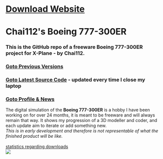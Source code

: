 # [Download Website](https://chai112.github.io/Chai112-s-Boeing-777-300ER/)
# Chai112's Boeing 777-300ER

### This is the GitHub repo of a freeware Boeing 777-300ER project for X-Plane - by Chai112.

### [Goto Previous Versions](https://github.com/Chai112/Chai112-s-Boeing-777-300ER/releases)
### [Goto Latest Source Code](https://github.com/Chai112/Chai112-s-Boeing-777-300ER/tree/master/src) - updated every time I close my laptop
### [Goto Profile & News](https://forums.x-plane.org/index.php?/profile/520176-chai112/)
The digital simulation of the <b>Boeing 777-300ER</b> is a hobby I have been working on for over 24 months, it is meant to be freeware and will always remain that way. It shows my progression of a 3D modeller and coder, and each update aim to iterate or add something new.\
<i>This is in early development and therefore is not representable of what the finished product will be like.</i>\
\
[statistics regarding downloads](https://www.somsubhra.com/github-release-stats/?username=Chai112&repository=Chai112-s-Boeing-777-300ER)\
![](https://github.com/Chai112/Chai112-s-Boeing-777-300ER/blob/master/screenshots/Screenshot%20(901).png)
